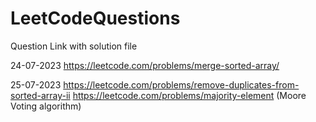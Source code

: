 # LeetCodeQuestions
Question Link with solution file

24-07-2023
https://leetcode.com/problems/merge-sorted-array/

25-07-2023
https://leetcode.com/problems/remove-duplicates-from-sorted-array-ii
https://leetcode.com/problems/majority-element (Moore Voting algorithm)
